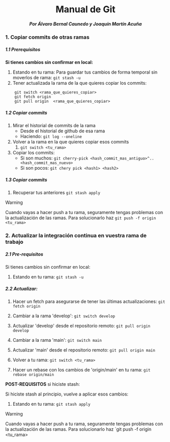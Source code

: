 <h1 align="center">Manual de Git</h1>
<h5 align="center">Por Álvaro Bernal Caunedo y Joaquín Martín Acuña</h5>

### 1. Copiar commits de otras ramas
##### 1.1 Prerequisitos

**Si tienes cambios sin confirmar en local:**
1. Estando en tu rama:
	Para guardar tus cambios de forma temporal sin moverlos de rama:
		`git stash -u`
2. Tener actualizada la rama de la que quieres copiar los commits:
```
	git switch <rama_que_quieres_copiar>
	git fetch origin
	git pull origin  <rama_que_quieres_copiar>
```

##### 1.2 Copiar commits
1. Mirar el historial de commits de la rama
	- Desde el historial de github de esa rama
	- Haciendo:
			`git log --oneline`
2.  Volver a la rama en la que quieres copiar esos commits
	1. `git switch <tu_rama>`
3. Copiar los commits:
	- Si son muchos:
			`git cherry-pick <hash_commit_mas_antiguo>^..<hash_commit_mas_nuevo>`
	- Si son pocos:
			`git chery pick <hash1> <hash2>`

##### 1.3 Copiar commits
1. Recuperar tus anteriores
	`git stash apply`

> [!warning]
> Cuando vayas a hacer push a tu rama, seguramente tengas problemas con la actualización de las ramas. Para solucionarlo haz `git push -f origin <tu_rama>`

### 2. Actualizar la integración continua en vuestra rama de trabajo

##### 2.1 Pre-requisitos

Si tienes cambios sin confirmar en local:
1. Estando en tu rama:
   `git stash -u`

##### 2.2 Actualizar:

1. Hacer un fetch para asegurarse de tener las últimas actualizaciones:
   `git fetch origin`

2. Cambiar a la rama 'develop':
   `git switch develop`

3. Actualizar 'develop' desde el repositorio remoto:
   `git pull origin develop`

4. Cambiar a la rama 'main':
   `git switch main`

5. Actualizar 'main' desde el repositorio remoto:
   `git pull origin main`

6. Volver a tu rama:
   `git switch <tu_rama>`

7. Hacer un rebase con los cambios de 'origin/main' en tu rama:
   `git rebase origin/main`

**POST-REQUISITOS** si hiciste stash:

Si hiciste stash al principio, vuelve a aplicar esos cambios:
1. Estando en tu rama:
   `git stash apply`

> [!warning]
> Cuando vayas a hacer push a tu rama, seguramente tengas problemas con la actualización de las ramas. Para solucionarlo haz `git push -f origin <tu_rama>
